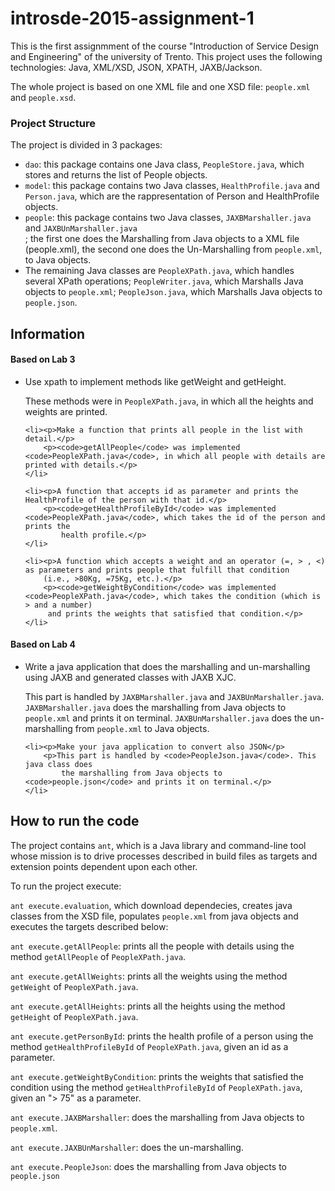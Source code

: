 <h1>introsde-2015-assignment-1</h1>

This is the first assignmment of the course "Introduction of Service Design and Engineering" of the university of Trento.
This project uses the following technologies: Java, XML/XSD, JSON, XPATH, JAXB/Jackson.

The whole project is based on one XML file and one XSD file: <code>people.xml</code> and <code>people.xsd</code>.

<h3>Project Structure</h3>

The project is divided in 3 packages:

<ul>
	<li><code>dao</code>: this package contains one Java class, <code>PeopleStore.java</code>, which stores and returns the list of People objects.</li>
	<li><code>model</code>: this package contains two Java classes, <code>HealthProfile.java</code> and <code>Person.java</code>, which are the 
	rappresentation of Person and HealthProfile objects.</li>
	<li><code>people</code>: this package contains two Java classes, <code>JAXBMarshaller.java</code> and <code>JAXBUnMarshaller.java</code></li>; the
	first one does the Marshalling from Java objects to a XML file (people.xml), the second one does the Un-Marshalling from <code>people.xml</code>, 
	to Java objects.</li>
	<li>The remaining Java classes are <code>PeopleXPath.java</code>, which handles several XPath operations; <code>PeopleWriter.java</code>, 
	which Marshalls Java objects to <code>people.xml</code>; <code>PeopleJson.java</code>, which Marshalls Java objects to <code>people.json</code>.</li>
</ul>

<h2>Information</h2>

<h4>Based on Lab 3</h4>

<ul>
	<li><p>Use xpath to implement methods like getWeight and getHeight.</p>
		<p>These methods were in <code>PeopleXPath.java</code>, in which all the heights and weights are printed.</p>
	</li>

	<li><p>Make a function that prints all people in the list with detail.</p>
		<p><code>getAllPeople</code> was implemented <code>PeopleXPath.java</code>, in which all people with details are printed with details.</p>
	</li>

	<li><p>A function that accepts id as parameter and prints the HealthProfile of the person with that id.</p>
		<p><code>getHealthProfileById</code> was implemented <code>PeopleXPath.java</code>, which takes the id of the person and prints the 
			health profile.</p>
	</li>

	<li><p>A function which accepts a weight and an operator (=, > , <) as parameters and prints people that fulfill that condition 
		(i.e., >80Kg, =75Kg, etc.).</p>
		<p><code>getWeightByCondition</code> was implemented <code>PeopleXPath.java</code>, which takes the condition (which is > and a number)
		 and prints the weights that satisfied that condition.</p>
	</li>
</ul>

<h4>Based on Lab 4</h4>

<ul>
	<li><p>Write a java application that does the marshalling and un-marshalling using JAXB and generated classes with JAXB XJC.</p>
		<p>This part is handled by <code>JAXBMarshaller.java</code> and <code>JAXBUnMarshaller.java</code>. <code>JAXBMarshaller.java</code> does 
			the marshalling from Java objects to <code>people.xml</code> and prints it on terminal. <code>JAXBUnMarshaller.java</code> does 
			the un-marshalling from <code>people.xml</code> to Java objects.</p>
	</li>

	<li><p>Make your java application to convert also JSON</p>
		<p>This part is handled by <code>PeopleJson.java</code>. This java class does 
			the marshalling from Java objects to <code>people.json</code> and prints it on terminal.</p>
	</li>
</ul>


<h2>How to run the code</h2>

The project contains <code>ant</code>, which is a Java library and command-line tool whose mission is to drive processes described in build files 
as targets and extension points dependent upon each other.

To run the project execute:

<code>ant execute.evaluation</code>, which download dependecies, creates java classes from the XSD file, populates <code>people.xml</code> from
 java objects and executes the targets described below:

<code>ant execute.getAllPeople</code>: prints all the people with details using the method <code>getAllPeople</code> of <code>PeopleXPath.java</code>.

<code>ant execute.getAllWeights</code>: prints all the weights using the method <code>getWeight</code> of 
	<code>PeopleXPath.java</code>.

<code>ant execute.getAllHeights</code>: prints all the heights using the method <code>getHeight</code> of 
	<code>PeopleXPath.java</code>.

<code>ant execute.getPersonById</code>: prints the health profile of a person using the method <code>getHealthProfileById</code> of 
	<code>PeopleXPath.java</code>, given an id as a parameter.

<code>ant execute.getWeightByCondition</code>: prints the weights that satisfied the condition using the method <code>getHealthProfileById</code> of 
	<code>PeopleXPath.java</code>, given an "> 75" as a parameter.

<code>ant execute.JAXBMarshaller</code>: does the marshalling from Java objects to <code>people.xml</code>.

<code>ant execute.JAXBUnMarshaller</code>: does the un-marshalling.

<code>ant execute.PeopleJson</code>: does the marshalling from Java objects to <code>people.json</code>

